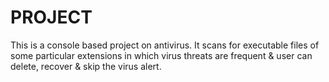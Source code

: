 # PROJECT

This is a console based project on antivirus. It scans for executable files of some particular extensions in which virus threats are frequent &amp; user can delete, recover &amp; skip the virus alert. 
